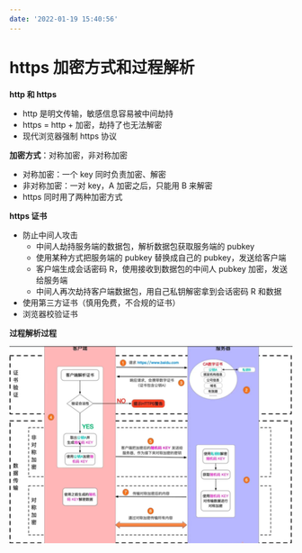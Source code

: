 ```yaml
---
date: '2022-01-19 15:40:56'
---
```


# https 加密方式和过程解析

**http 和 https**

- http 是明文传输，敏感信息容易被中间劫持
- https = http + 加密，劫持了也无法解密
- 现代浏览器强制 https 协议

**加密方式**：对称加密，非对称加密

- 对称加密：一个 key 同时负责加密、解密
- 非对称加密：一对 key，A 加密之后，只能用 B 来解密
- https 同时用了两种加密方式

**https 证书**

- 防止中间人攻击
  - 中间人劫持服务端的数据包，解析数据包获取服务端的 pubkey
  - 使用某种方式把服务端的 pubkey 替换成自己的 pubkey，发送给客户端
  - 客户端生成会话密码 R，使用接收到数据包的中间人 pubkey 加密，发送给服务端
  - 中间人再次劫持客户端数据包，用自己私钥解密拿到会话密码 R 和数据
- 使用第三方证书（慎用免费，不合规的证书）
- 浏览器校验证书

**过程解析过程**

![](./images/https-20220119161901.png)
